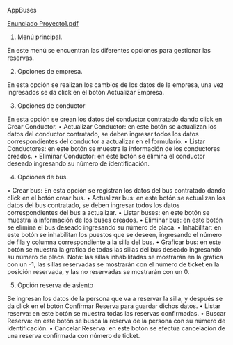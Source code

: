 AppBuses

[Enunciado Proyecto1.pdf](https://github.com/SebasTamayoA/AppBuses/files/8474321/Enunciado.Proyecto1.pdf)

1.	Menú principal.

 

En este menú se encuentran las diferentes opciones para gestionar las reservas.
















2.	Opciones de empresa.

 


En esta opción se realizan los cambios de los datos de la empresa, una vez ingresados se da click en el botón Actualizar Empresa.

















3.	Opciones de conductor

 

En esta opción se crean los datos del conductor contratado dando click en Crear Conductor.
•	Actualizar Conductor: en este botón se actualizan los datos del conductor contratado, se deben ingresar todos los datos correspondientes del conductor a actualizar en el formulario.
•	Listar Conductores: en este botón se muestra la información de los conductores creados.
•	Eliminar Conductor: en este botón se elimina el conductor deseado ingresando su número de identificación.








4.	Opciones de bus.

 

•	Crear bus: En esta opción se registran los datos del bus contratado dando click en el botón crear bus.
•	Actualizar bus: en este botón se actualizan los datos del bus contratado, se deben ingresar todos los datos correspondientes del bus a actualizar.
•	Listar buses: en este botón se muestra la información de los buses creados.
•	Eliminar bus: en este botón se elimina el bus deseado ingresando su número de placa.
•	Inhabilitar: en este botón se inhabilitan los puestos que se deseen, ingresando el número de fila y columna correspondiente a la silla del bus.
•	Graficar bus: en este botón se muestra la grafica de todas las sillas del bus deseado ingresando su número de placa.
Nota: las sillas inhabilitadas se mostrarán en la grafica con un -1, las sillas reservadas se mostrarán con el número de ticket en la posición reservada, y las no reservadas se mostrarán con un 0.










5.	Opción reserva de asiento
 
Se ingresan los datos de la persona que va a reservar la silla, y después se da click en el botón Confirmar Reserva para guardar dichos datos.
•	Listar reserva: en este botón se muestra todas las reservas confirmadas.
•	Buscar Reserva: en este botón se busca la reserva de la persona con su número de identificación.
•	Cancelar Reserva: en este botón se efectúa cancelación de una reserva confirmada con número de ticket.

